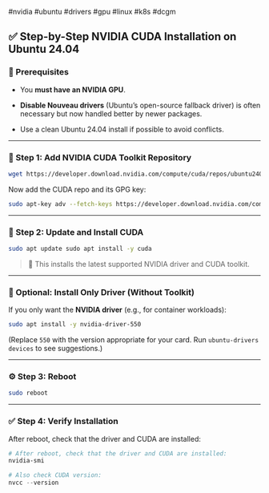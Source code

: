 #nvidia #ubuntu #drivers #gpu #linux #k8s #dcgm

## ✅ **Step-by-Step NVIDIA CUDA Installation on Ubuntu 24.04**

### 🔧 Prerequisites

- You **must have an NVIDIA GPU**.
    
- **Disable Nouveau drivers** (Ubuntu’s open-source fallback driver) is often necessary but now handled better by newer packages.
    
- Use a clean Ubuntu 24.04 install if possible to avoid conflicts.
    

---

### 🚀 Step 1: Add NVIDIA CUDA Toolkit Repository

``` bash
wget https://developer.download.nvidia.com/compute/cuda/repos/ubuntu2404/x86_64/cuda-ubuntu2404.pin sudo mv cuda-ubuntu2404.pin /etc/apt/preferences.d/cuda-repository-pin-600
```

Now add the CUDA repo and its GPG key:

``` bash
sudo apt-key adv --fetch-keys https://developer.download.nvidia.com/compute/cuda/repos/ubuntu2404/x86_64/3bf863cc.pub sudo add-apt-repository "deb https://developer.download.nvidia.com/compute/cuda/repos/ubuntu2404/x86_64/ /"
```

---

### 🔄 Step 2: Update and Install CUDA

``` bash
sudo apt update sudo apt install -y cuda
```

> 📝 This installs the latest supported NVIDIA driver and CUDA toolkit.

---

### 🧠 Optional: Install Only Driver (Without Toolkit)

If you only want the **NVIDIA driver** (e.g., for container workloads):

``` bash
sudo apt install -y nvidia-driver-550
```

(Replace `550` with the version appropriate for your card. Run `ubuntu-drivers devices` to see suggestions.)

---

### ⚙️ Step 3: Reboot

``` bash
sudo reboot
```

---

### ✅ Step 4: Verify Installation

After reboot, check that the driver and CUDA are installed:

``` powershell
# After reboot, check that the driver and CUDA are installed:
nvidia-smi

# Also check CUDA version:
nvcc --version
```